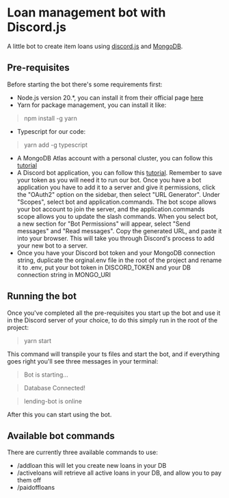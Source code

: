 # Loan management bot with Discord.js

A little bot to create item loans using [discord.js](https://github.com/discordjs/discord.js) and [MongoDB](https://www.mongodb.com/).

## Pre-requisites

Before starting the bot there's some requirements first:

- Node.js version 20.*, you can install it from their official page [here](https://nodejs.org/en)
- Yarn for package management, you can install it like:
> npm install -g yarn
- Typescript for our code:
> yarn add -g typescript
- A MongoDB Atlas account with a personal cluster, you can follow this [tutorial](https://www.freecodecamp.org/news/get-started-with-mongodb-atlas/)
- A Discord bot application, you can follow this [tutorial](https://discordjs.guide/preparations/setting-up-a-bot-application.html#creating-your-bot). Remember to save your token as you will need it to run our bot. Once you have a bot application you have to add it to a server and give it permissions, click the "OAuth2" option on the sidebar, then select "URL Generator". Under "Scopes", select bot and application.commands. The bot scope allows your bot account to join the server, and the application.commands scope allows you to update the slash commands. When you select bot, a new section for "Bot Permissions" will appear, select "Send messages" and "Read messages". Copy the generated URL, and paste it into your browser. This will take you through Discord's process to add your new bot to a server.
- Once you have your Discord bot token and your MongoDB connection string, duplicate the orginal.env file in the root of the project and rename it to .env, put your bot token in DISCORD_TOKEN and your DB connection string in MONGO_URI

## Running the bot

Once you've completed all the pre-requisites you start up the bot and use it in the Discord server of your choice, to do this simply run in the root of the project:
> yarn start

This command will transpile your ts files and start the bot, and if everything goes right you'll see three messages in your terminal:
> Bot is starting...

> Database Connected!

> lending-bot is online

After this you can start using the bot.

## Available bot commands

There are currently three available commands to use:
- /addloan this will let you create new loans in your DB
- /activeloans will retrieve all active loans in your DB, and allow you to pay them off 
- /paidoffloans